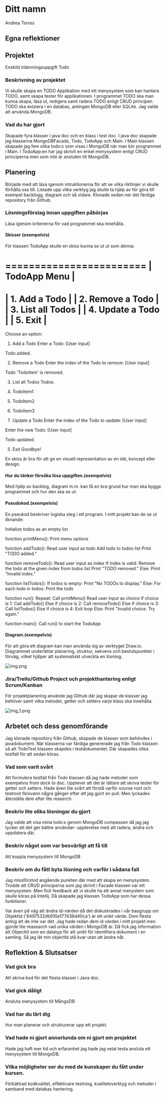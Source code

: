 # Ditt namn

Andrea Torres

## Egna reflektioner

## Projektet

Enskild inlämningsuppgift Todo

### Beskrivning av projektet

Vi skulle skapa en TODO Applikation med ett menysystem som kan hantera TODO, samt skapa tester för 
applikationen. I programmet TODO ska man kunna skapa, läsa ut, redigera samt radera TODO enligt CRUD principen. 
TODO ska existera i en databas, antingen MongoDB eller SQLite. Jag valde att använda MongoDB.

### Vad du har gjort

Skapade fyra klasser i java doc och en klass i test doc.
I java doc skapade jag klasserna MongoDBFacade, Todo, TodoApp och Main. I Main klassen skapade jag 
fem olika todo:s som visas i MongoDB när man kör programmet i Main. I TodoApp:en har jag skrivit en
enkel menysystem enligt CRUD principerna men som inte är ansluten till MongoDB.

## Planering

Började med att läsa igenom intruktionerna för att se vilka riktlinjer vi skulle förhålla oss till. 
Listade upp vilka verktyg jag skulle ta hjälp av för göra till exempel backlogg, diagram och så vidare. 
Klonade sedan ner det färdiga repository från Github.

### Lösningsförslag innan uppgiften påbörjas

Läsa igenom kriterierna för vad programmet ska innehålla.

#### Skisser (exempelvis)

För klassen TodoApp skulle en skiss kunna se ut ut som denna:

========================
|     TodoApp Menu     |
========================
| 1. Add a Todo        |
| 2. Remove a Todo     |
| 3. List all Todos    |
| 4. Update a Todo     |
| 5. Exit              |
========================

Choose an option:

1. Add a Todo
   Enter a Todo: [User input]

Todo added.

2. Remove a Todo
   Enter the index of the Todo to remove: [User input]

Todo 'TodoItem' is removed.

3. List all Todos
   Todos:
1. TodoItem1
2. TodoItem2
3. TodoItem3


4. Update a Todo
   Enter the index of the Todo to update: [User input]

Enter the new Todo: [User input]

Todo updated.

5. Exit
   Goodbye!

En skiss är bra för att ge en visuell representation av en idé, koncept eller design.
   
#### Hur du tänker försöka lösa uppgiften.(exempelvis)

Med hjälp av backlog, diagram m.m. kan få en bra grund hur man ska bygga programmet och hur den ska se
ut.

#### Pseudokod.(exempelvis)

En pseukod beskriver logiska steg i ett program. I mitt projekt kan de se ut liknande: 

Initialize todos as an empty list

function printMenu():
Print menu options

function addTodo():
Read user input as todo
Add todo to todos list
Print "TODO added."

function removeTodo():
Read user input as index
If index is valid:
Remove the todo at the given index from todos list
Print "TODO removed."
Else:
Print "Invalid index."

function listTodos():
If todos is empty:
Print "No TODOs to display."
Else:
For each todo in todos:
Print the todo

function run():
Repeat:
Call printMenu()
Read user input as choice
If choice is 1:
Call addTodo()
Else if choice is 2:
Call removeTodo()
Else if choice is 3:
Call listTodos()
Else if choice is 4:
Exit loop
Else:
Print "Invalid choice. Try again."

function main():
Call run() to start the TodoApp

#### Diagram.(exempelvis)

För att göra ett diagram kan man använda sig av verktyget Draw.io. Diagrammet underlättar planering,
struktur, sekvens och beslutspunkter i förväg, vilket hjälper att systematiskt utveckla en lösning.

![img.png](img.png)

### Jira/Trello/Github Project och projekthantering enligt Scrum/Kanban

För projektplanering använde jag Github där jag skapar de klasser jag behöver samt vilka metoder, 
getter och setters varje klass ska innehålla.

![img_1.png](img_1.png)

## Arbetet och dess genomförande

Jag klonade repository från Github, skapade de klasser som behövdes i javadokument. När klasserna var 
färdiga genererade jag från Todo klassen så att TodoTest klassen skapdes i testdokumentet. Där skapades 
olika testfall för att sedan köras.

### Vad som varit svårt

Att formulera testfall från Todo klassen då jag hade metoder som exempelvis from dock to doc. Upplever 
att det är lättare att skriva tester för getter och setters. 
Hade även lite svårt att förstå varför sourse root och testroot försvann några gånger efter att jag 
gjort en pull. Men lyckades återställa dem efter lite reaserch.

### Beskriv lite olika lösningar du gjort

Jag valde att visa mina todo:s genom MongoDB compassen då jag jag tycker att det ger bättre användar-
upplevelse med att radera, ändra och uppdatera där.

### Beskriv något som var besvärligt att få till

Att koppla menysystem till MongoDB

### Beskriv om du fått byta lösning och varför i sådana fall

Jag missförstod angående punkten där med att skapa en menysystem. Trodde att CRUD principerna som jag 
skrivit i Facade klassen var ett menysystem. Men fick feedback att vi skulle ha ett annat menystem som
skulle köras på Intellij. Då skapade jag klassen TodoApp som har dessa funktioner. 

Var även på väg att ändra id-värden då det diskuterades i vår basgrupp om ObjektId ('6497532db910e177436d40ca')
är ett unikt värde. Dem flesta antog att de inte var det. Jag hade redan dem id värden i mitt projekt men 
gjorde lite reasearch vad unika värden i MongoDB är. Då fick jag information att ObjectId som en datatyp 
för att unikt för identifiera dokument i en samling. Så jag lät min objectId stå kvar utan att ändra nåt.

## Reflektion & Slutsatser

### Vad gick bra

Att skriva kod för det flesta klasser i Java doc.

### Vad gick dåligt

Ansluta menysystem till MångoDB

### Vad har du lärt dig

Hur man planerar och strukturerar upp ett projekt.

### Vad hade ni gjort annorlunda om ni gjort om projektet

Hade jag haft mer tid och erfaranhet jag hade jag velat testa ansluta ett menysystem till MongoDB.

### Vilka möjligheter ser du med de kunskaper du fått under kursen.
Förbättrad kodkvalitet, effektivare testning, kvalitetsverktyg och metoder i samband med databas hantering.
